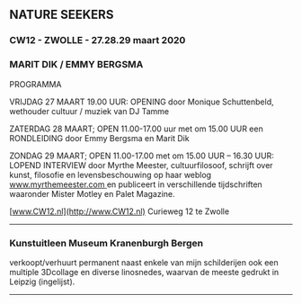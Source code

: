 ## NATURE SEEKERS

### CW12  -   ZWOLLE  -  27.28.29 maart 2020

### MARIT DIK / EMMY BERGSMA

PROGRAMMA

VRIJDAG 27 MAART 19.00 UUR: OPENING door Monique Schuttenbeld, wethouder cultuur / muziek van DJ Tamme


ZATERDAG 28 MAART; OPEN 11.00-17.00 uur met om 15.00 UUR een RONDLEIDING door Emmy Bergsma en Marit Dik


ZONDAG 29 MAART; OPEN 11.00-17.00 met om 15.00 UUR – 16.30 UUR: LOPEND INTERVIEW door Myrthe Meester, cultuurfilosoof, schrijft over kunst, filosofie en levensbeschouwing op haar weblog [www.myrthemeester.com ](http://www.myrthemeester.com) en publiceert in verschillende tijdschriften waaronder Mister Motley en Palet Magazine.

[www.CW12.nl](http://www.CW12.nl)   Curieweg 12 te Zwolle

______________________________________________________________________________________________________________________________


### Kunstuitleen Museum Kranenburgh Bergen 

verkoopt/verhuurt permanent naast enkele van mijn schilderijen ook een multiple 3Dcollage en diverse linosnedes, waarvan de meeste gedrukt in Leipzig (ingelijst).

______________________________________________________________________________________________________________________________
